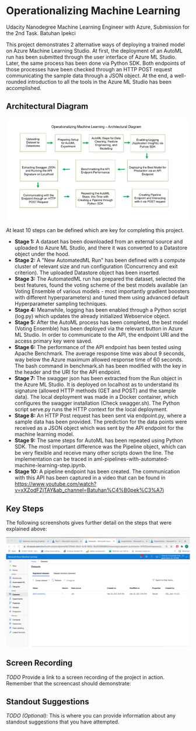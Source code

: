 

# Operationalizing Machine Learning
Udacity Nanodegree Machine Learning Engineer with Azure, Submission for the 2nd Task.
Batuhan Ipekci


This project demonstrates 2 alternative ways of deploying a trained model on Azure Machine Learning Studio. At first, the deployment of an AutoML run has been submitted through the user interface of Azure ML Studio. Later, the same process has been done via Python SDK. Both endpoints of those processes have been checked through an HTTP POST request communicating the sample data through a JSON object. At the end, a well-rounded introduction to all the tools in the Azure ML Studio has been accomplished.

## Architectural Diagram

![Architectural Diagram](ArchDiagram.png)

At least 10 steps can be defined which are key for completing this project.
- **Stage 1:** A dataset has been downloaded from an external source and uploaded to Azure ML Studio, and there it was converted to a Datastore object under the hood.
- **Stage 2:** A "New AutomatedML Run" has been defined with a compute cluster of relevant size and run configuration (Concurrency and exit criterion). The uploaded Datastore object has been inserted.
- **Stage 3:** The AutomatedML run has prepared the dataset, selected the best features, found the voting scheme of the best models available (an Voting Ensemble of various models - most importantly gradient boosters with different hyperparameters) and tuned them using advanced default Hyperparameter sampling techniques.
- **Stage 4:** Meanwhile, logging has been enabled through a Python script (log.py) which updates the already initialized Webservice object. 
- **Stage 5:** After the AutoML process has been completed, the best model (Voting Ensemble) has been deployed via the relevant button in Azure ML Studio. In order to communicate to the API, the endpoint URI and the access primary key were saved.
- **Stage 6:** The performance of the API endpoint has been tested using Apache Benchmark. The average response time was about 9 seconds, way below the Azure maximum allowed response time of 60 seconds. The bash command in benchmark.sh has been modified with the key in the header and the URI for the API endpoint.
- **Stage 7:** The swagger json has been extracted from the Run object in the Azure ML Studio. It is deployed on localhost as to understand its signature (allowed HTTP methods (GET and POST) and the sample data). The local deployment was made in a Docker container, which configures the swagger installation (Check swagger.sh). The Python script serve.py runs the HTTP context for the local deployment.
- **Stage 8:** An HTTP Post request has been sent via endpoint.py, where a sample data has been provided. The prediction for the data points were received as a JSON object which was sent by the API endpoint for the machine learning model.
- **Stage 9:** The same steps for AutoML has been repeated using Python SDK. The most important difference was the Pipeline object, which can be very flexible and receive many other scripts down the line. The implementation can be traced in aml-pipelines-with-automated-machine-learning-step.ipynb. 
- **Stage 10:** A pipeline endpoint has been created. The communication with this API has been captured in a video that can be found in https://www.youtube.com/watch?v=xXZodFZjTAY&ab_channel=Batuhan%C4%B0pek%C3%A7i 
 

## Key Steps
The following screenshots gives further detail on the steps that were explained above:

![DatasetProof](Screenshots/ss001_dataset.png)

## Screen Recording
*TODO* Provide a link to a screen recording of the project in action. Remember that the screencast should demonstrate:

## Standout Suggestions
*TODO (Optional):* This is where you can provide information about any standout suggestions that you have attempted.
